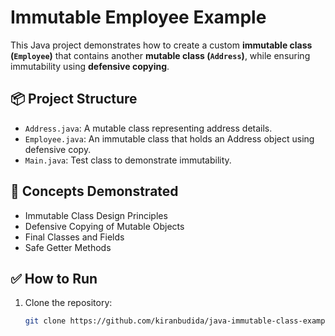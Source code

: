 # Immutable Employee Example

This Java project demonstrates how to create a custom **immutable class (`Employee`)** that contains another **mutable class (`Address`)**, while ensuring immutability using **defensive copying**.

## 📦 Project Structure

- `Address.java`: A mutable class representing address details.
- `Employee.java`: An immutable class that holds an Address object using defensive copy.
- `Main.java`: Test class to demonstrate immutability.

## 🧠 Concepts Demonstrated

- Immutable Class Design Principles
- Defensive Copying of Mutable Objects
- Final Classes and Fields
- Safe Getter Methods

## ✅ How to Run

1. Clone the repository:
   ```bash
   git clone https://github.com/kiranbudida/java-immutable-class-example.git
